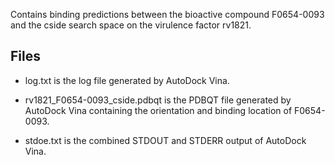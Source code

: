 Contains binding predictions between the bioactive compound F0654-0093 and the cside search space on the virulence factor rv1821.

## Files

- log.txt is the log file generated by AutoDock Vina.

- rv1821_F0654-0093_cside.pdbqt is the PDBQT file generated by AutoDock Vina containing the orientation and binding location of F0654-0093.

- stdoe.txt is the combined STDOUT and STDERR output of AutoDock Vina.

